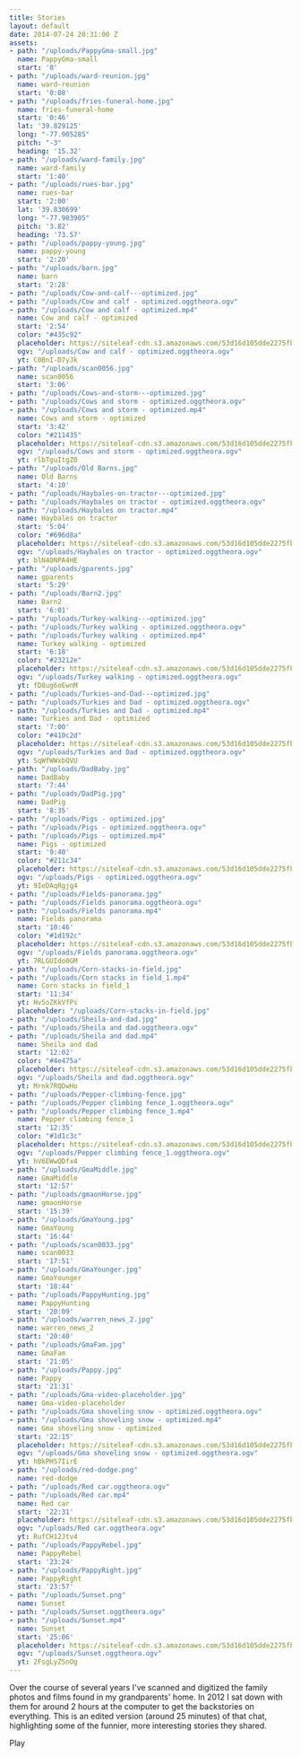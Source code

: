 ```yaml
---
title: Stories
layout: default
date: 2014-07-24 20:31:00 Z
assets:
- path: "/uploads/PappyGma-small.jpg"
  name: PappyGma-small
  start: '0'
- path: "/uploads/ward-reunion.jpg"
  name: ward-reunion
  start: '0:08'
- path: "/uploads/fries-funeral-home.jpg"
  name: fries-funeral-home
  start: '0:46'
  lat: '39.829125'
  long: "-77.905285"
  pitch: "-3"
  heading: '15.32'
- path: "/uploads/ward-family.jpg"
  name: ward-family
  start: '1:40'
- path: "/uploads/rues-bar.jpg"
  name: rues-bar
  start: '2:00'
  lat: '39.830699'
  long: "-77.903905"
  pitch: '3.82'
  heading: '73.57'
- path: "/uploads/pappy-young.jpg"
  name: pappy-young
  start: '2:20'
- path: "/uploads/barn.jpg"
  name: barn
  start: '2:28'
- path: "/uploads/Cow-and-calf---optimized.jpg"
- path: "/uploads/Cow and calf - optimized.oggtheora.ogv"
- path: "/uploads/Cow and calf - optimized.mp4"
  name: Cow and calf - optimized
  start: '2:54'
  color: "#435c92"
  placeholder: https://siteleaf-cdn.s3.amazonaws.com/53d16d105dde2275fb0001ab/assets/53d3dc8d5dde2283a10000d4.jpg
  ogv: "/uploads/Cow and calf - optimized.oggtheora.ogv"
  yt: C0BnI-D7yJk
- path: "/uploads/scan0056.jpg"
  name: scan0056
  start: '3:06'
- path: "/uploads/Cows-and-storm---optimized.jpg"
- path: "/uploads/Cows and storm - optimized.oggtheora.ogv"
- path: "/uploads/Cows and storm - optimized.mp4"
  name: Cows and storm - optimized
  start: '3:42'
  color: "#211435"
  placeholder: https://siteleaf-cdn.s3.amazonaws.com/53d16d105dde2275fb0001ab/assets/53d3dc8d5dde22956f000180.jpg
  ogv: "/uploads/Cows and storm - optimized.oggtheora.ogv"
  yt: rlbTguItgZ0
- path: "/uploads/Old Barns.jpg"
  name: Old Barns
  start: '4:10'
- path: "/uploads/Haybales-on-tractor---optimized.jpg"
- path: "/uploads/Haybales on tractor - optimized.oggtheora.ogv"
- path: "/uploads/Haybales on tractor.mp4"
  name: Haybales on tractor
  start: '5:04'
  color: "#696d8a"
  placeholder: https://siteleaf-cdn.s3.amazonaws.com/53d16d105dde2275fb0001ab/assets/53d3dc905dde22956f000181.jpg
  ogv: "/uploads/Haybales on tractor - optimized.oggtheora.ogv"
  yt: blN4ONPA4HE
- path: "/uploads/gparents.jpg"
  name: gparents
  start: '5:29'
- path: "/uploads/Barn2.jpg"
  name: Barn2
  start: '6:01'
- path: "/uploads/Turkey-walking---optimized.jpg"
- path: "/uploads/Turkey walking - optimized.oggtheora.ogv"
- path: "/uploads/Turkey walking - optimized.mp4"
  name: Turkey walking - optimized
  start: '6:18'
  color: "#23212e"
  placeholder: https://siteleaf-cdn.s3.amazonaws.com/53d16d105dde2275fb0001ab/assets/53d3dc945dde22956f000182.jpg
  ogv: "/uploads/Turkey walking - optimized.oggtheora.ogv"
  yt: fD8ug6oEwnM
- path: "/uploads/Turkies-and-Dad---optimized.jpg"
- path: "/uploads/Turkies and Dad - optimized.oggtheora.ogv"
- path: "/uploads/Turkies and Dad - optimized.mp4"
  name: Turkies and Dad - optimized
  start: '7:00'
  color: "#410c2d"
  placeholder: https://siteleaf-cdn.s3.amazonaws.com/53d16d105dde2275fb0001ab/assets/53d3dc945dde2283a10000d5.jpg
  ogv: "/uploads/Turkies and Dad - optimized.oggtheora.ogv"
  yt: SqWfWWxbQVU
- path: "/uploads/DadBaby.jpg"
  name: DadBaby
  start: '7:44'
- path: "/uploads/DadPig.jpg"
  name: DadPig
  start: '8:35'
- path: "/uploads/Pigs - optimized.jpg"
- path: "/uploads/Pigs - optimized.oggtheora.ogv"
- path: "/uploads/Pigs - optimized.mp4"
  name: Pigs - optimized
  start: '9:40'
  color: "#211c34"
  placeholder: https://siteleaf-cdn.s3.amazonaws.com/53d16d105dde2275fb0001ab/assets/53d3dc9f5dde22cf3800009c.jpg
  ogv: "/uploads/Pigs - optimized.oggtheora.ogv"
  yt: 9IeDAqRgjg4
- path: "/uploads/Fields-panorama.jpg"
- path: "/uploads/Fields panorama.oggtheora.ogv"
- path: "/uploads/Fields panorama.mp4"
  name: Fields panorama
  start: '10:46'
  color: "#1d192c"
  placeholder: https://siteleaf-cdn.s3.amazonaws.com/53d16d105dde2275fb0001ab/assets/53d3db4a5dde2283a10000d2.jpg
  ogv: "/uploads/Fields panorama.oggtheora.ogv"
  yt: 7RLGUIdo0GM
- path: "/uploads/Corn-stacks-in-field.jpg"
- path: "/uploads/Corn stacks in field_1.mp4"
  name: Corn stacks in field_1
  start: '11:34'
  yt: Hv5oZKkVfPs
  placeholder: "/uploads/Corn-stacks-in-field.jpg"
- path: "/uploads/Sheila-and-dad.jpg"
- path: "/uploads/Sheila and dad.oggtheora.ogv"
- path: "/uploads/Sheila and dad.mp4"
  name: Sheila and dad
  start: '12:02'
  color: "#4e475a"
  placeholder: https://siteleaf-cdn.s3.amazonaws.com/53d16d105dde2275fb0001ab/assets/53d3db4a5dde2283a10000d3.jpg
  ogv: "/uploads/Sheila and dad.oggtheora.ogv"
  yt: Mrnk7RQDwHo
- path: "/uploads/Pepper-climbing-fence.jpg"
- path: "/uploads/Pepper climbing fence_1.oggtheora.ogv"
- path: "/uploads/Pepper climbing fence_1.mp4"
  name: Pepper climbing fence_1
  start: '12:35'
  color: "#1d1c3c"
  placeholder: https://siteleaf-cdn.s3.amazonaws.com/53d16d105dde2275fb0001ab/assets/53d3db4a5dde22159a00027f.jpg
  ogv: "/uploads/Pepper climbing fence_1.oggtheora.ogv"
  yt: hV6EWwQDfx4
- path: "/uploads/GmaMiddle.jpg"
  name: GmaMiddle
  start: '12:57'
- path: "/uploads/gmaonHorse.jpg"
  name: gmaonHorse
  start: '15:39'
- path: "/uploads/GmaYoung.jpg"
  name: GmaYoung
  start: '16:44'
- path: "/uploads/scan0033.jpg"
  name: scan0033
  start: '17:51'
- path: "/uploads/GmaYounger.jpg"
  name: GmaYounger
  start: '18:44'
- path: "/uploads/PappyHunting.jpg"
  name: PappyHunting
  start: '20:09'
- path: "/uploads/warren_news_2.jpg"
  name: warren_news_2
  start: '20:40'
- path: "/uploads/GmaFam.jpg"
  name: GmaFam
  start: '21:05'
- path: "/uploads/Pappy.jpg"
  name: Pappy
  start: '21:31'
- path: "/uploads/Gma-video-placeholder.jpg"
  name: Gma-video-placeholder
- path: "/uploads/Gma shoveling snow - optimized.oggtheora.ogv"
- path: "/uploads/Gma shoveling snow - optimized.mp4"
  name: Gma shoveling snow - optimized
  start: '22:15'
  placeholder: https://siteleaf-cdn.s3.amazonaws.com/53d16d105dde2275fb0001ab/assets/53d3da565dde22956f00017c.jpg
  ogv: "/uploads/Gma shoveling snow - optimized.oggtheora.ogv"
  yt: hBkPHS7IirE
- path: "/uploads/red-dodge.png"
  name: red-dodge
- path: "/uploads/Red car.oggtheora.ogv"
- path: "/uploads/Red car.mp4"
  name: Red car
  start: '22:31'
  placeholder: https://siteleaf-cdn.s3.amazonaws.com/53d16d105dde2275fb0001ab/assets/53d3d6005dde22159a00027c.png
  ogv: "/uploads/Red car.oggtheora.ogv"
  yt: RufCH12Jtv4
- path: "/uploads/PappyRebel.jpg"
  name: PappyRebel
  start: '23:24'
- path: "/uploads/PappyRight.jpg"
  name: PappyRight
  start: '23:57'
- path: "/uploads/Sunset.png"
  name: Sunset
- path: "/uploads/Sunset.oggtheora.ogv"
- path: "/uploads/Sunset.mp4"
  name: Sunset
  start: '25:06'
  placeholder: https://siteleaf-cdn.s3.amazonaws.com/53d16d105dde2275fb0001ab/assets/53d3d9515dde22cf38000099.png
  ogv: "/uploads/Sunset.oggtheora.ogv"
  yt: 2FsgLyZSnOg
---
```


Over the course of several years I've scanned and digitized the family photos and films found in my grandparents' home. In 2012 I sat down with them for around 2 hours at the computer to get the backstories on everything. This is an edited version (around 25 minutes) of that chat, highlighting some of the funnier, more interesting stories they shared.

<span class="start-button ss-play right">Play</span>
